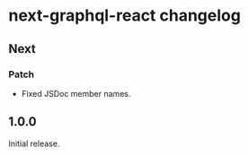 # next-graphql-react changelog

## Next

### Patch

- Fixed JSDoc member names.

## 1.0.0

Initial release.
